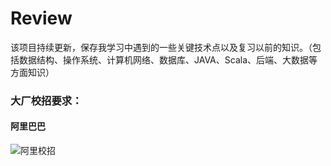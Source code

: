 # Review
该项目持续更新，保存我学习中遇到的一些关键技术点以及复习以前的知识。（包括数据结构、操作系统、计算机网络、数据库、JAVA、Scala、后端、大数据等方面知识）


### 大厂校招要求：
#### 阿里巴巴

![阿里校招](https://github.com/ljcan/jqBlogs/blob/master/%E9%98%BF%E9%87%8C.png)
